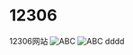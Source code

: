 # 12306
12306网站
![ABC](https://github.com/xiangzhihong/12306/blob/master/screen/20160411184825407.png) 
![ABC](https://github.com/xiangzhihong/12306/blob/master/screen/20160411184834110.png) 
dddd